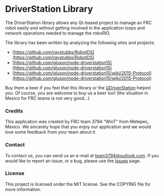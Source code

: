 # DriverStation Library


The DriverStation library allows any Qt-based project to manage an FRC robot easily and without getting involved in the application loops and network operations needed to manage the roboRIO.

The library has been written by analyzing the following sites and projects:

- [https://github.com/raystubbs/RobotDS](https://github.com/raystubbs/RobotDS)
- [https://github.com/gluxon/node-driverstation15](https://github.com/gluxon/node-driverstation15)
- [https://github.com/gluxon/node-driverstation15/wiki/2015-Protocol](https://github.com/gluxon/node-driverstation15/wiki/2015-Protocol)

Buy them a beer if you feel that this library or the [QDriverStation](http://github.com/wint-3794/qdriverstation) helped you. Of course, you are welcome to buy us a beer too! (the situation in Mexico for FRC teams is not very good...)

### Credits

This application was created by FRC team 3794 "WinT" from Metepec, Mexico. We sincerely hope that you enjoy our application and we would love some feedback from your team about it.

### Contact

To contact us, you can send us an e-mail at [team3794@outlook.com](mailto:team3794@outlook). If you would like to report an issue, or a bug, please use the [Issues](https://github.com/wint-3794/qdriverstation/issues) page.

### License

This project is licensed under the MIT license. See the COPYING file for more information.
